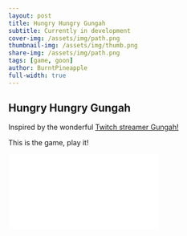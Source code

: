 ```yaml
---
layout: post
title: Hungry Hungry Gungah
subtitle: Currently in development
cover-img: /assets/img/path.png
thumbnail-img: /assets/img/thumb.png
share-img: /assets/img/path.png
tags: [game, goon]
author: BurntPineapple
full-width: true
---
```


## Hungry Hungry Gungah

Inspired by the wonderful [Twitch streamer Gungah!](https://www.twitch.tv/gungah)

This is the game, play it!

<div class="iframe-container">
    <iframe src="/assets/games/hungry-hungry-gungah/index.html" frameborder="0"></iframe>
</div>